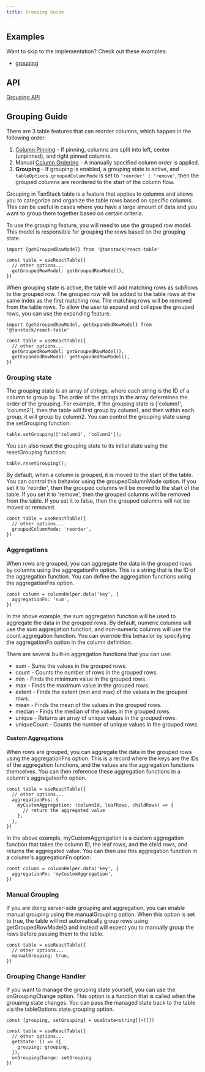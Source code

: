 ```yaml
---
title: Grouping Guide
---
```


## Examples

Want to skip to the implementation? Check out these examples:

- [grouping](../../framework/react/examples/grouping)

## API

[Grouping API](../../api/features/grouping)

## Grouping Guide

There are 3 table features that can reorder columns, which happen in the following order:

1. [Column Pinning](../column-pinning) - If pinning, columns are split into left, center (unpinned), and right pinned columns.
2. Manual [Column Ordering](../column-ordering) - A manually specified column order is applied.
3. **Grouping** - If grouping is enabled, a grouping state is active, and `tableOptions.groupedColumnMode` is set to `'reorder' | 'remove'`, then the grouped columns are reordered to the start of the column flow.

Grouping in TanStack table is a feature that applies to columns and allows you to categorize and organize the table rows based on specific columns. This can be useful in cases where you have a large amount of data and you want to group them together based on certain criteria.

To use the grouping feature, you will need to use the grouped row model. This model is responsible for grouping the rows based on the grouping state.

```tsx
import {getGroupedRowModel} from '@tanstack/react-table'

const table = useReactTable({
  // other options...
  getGroupedRowModel: getGroupedRowModel(),
})
```

When grouping state is active, the table will add matching rows as subRows to the grouped row. The grouped row will be added to the table rows at the same index as the first matching row. The matching rows will be removed from the table rows.
To allow the user to expand and collapse the grouped rows, you can use the expanding feature.

```tsx
import {getGroupedRowModel, getExpandedRowModel} from '@tanstack/react-table'

const table = useReactTable({
  // other options...
  getGroupedRowModel: getGroupedRowModel(),
  getExpandedRowModel: getExpandedRowModel(),
})
```

### Grouping state

The grouping state is an array of strings, where each string is the ID of a column to group by. The order of the strings in the array determines the order of the grouping. For example, if the grouping state is ['column1', 'column2'], then the table will first group by column1, and then within each group, it will group by column2. You can control the grouping state using the setGrouping function:

```tsx
table.setGrouping(['column1', 'column2']);
```

You can also reset the grouping state to its initial state using the resetGrouping function:

```tsx
table.resetGrouping();
```

By default, when a column is grouped, it is moved to the start of the table. You can control this behavior using the groupedColumnMode option. If you set it to 'reorder', then the grouped columns will be moved to the start of the table. If you set it to 'remove', then the grouped columns will be removed from the table. If you set it to false, then the grouped columns will not be moved or removed.

```tsx
const table = useReactTable({
  // other options...
  groupedColumnMode: 'reorder',
})
```

### Aggregations

When rows are grouped, you can aggregate the data in the grouped rows by columns using the aggregationFn option. This is a string that is the ID of the aggregation function. You can define the aggregation functions using the aggregationFns option.

```tsx
const column = columnHelper.data('key', {
  aggregationFn: 'sum',
})
```

In the above example, the sum aggregation function will be used to aggregate the data in the grouped rows.
By default, numeric columns will use the sum aggregation function, and non-numeric columns will use the count aggregation function. You can override this behavior by specifying the aggregationFn option in the column definition.

There are several built-in aggregation functions that you can use:

- sum - Sums the values in the grouped rows.
- count - Counts the number of rows in the grouped rows.
- min - Finds the minimum value in the grouped rows.
- max - Finds the maximum value in the grouped rows.
- extent - Finds the extent (min and max) of the values in the grouped rows.
- mean - Finds the mean of the values in the grouped rows.
- median - Finds the median of the values in the grouped rows.
- unique - Returns an array of unique values in the grouped rows.
- uniqueCount - Counts the number of unique values in the grouped rows.

#### Custom Aggregations

When rows are grouped, you can aggregate the data in the grouped rows using the aggregationFns option. This is a record where the keys are the IDs of the aggregation functions, and the values are the aggregation functions themselves. You can then reference these aggregation functions in a column's aggregationFn option.

```tsx
const table = useReactTable({
  // other options...
  aggregationFns: {
    myCustomAggregation: (columnId, leafRows, childRows) => {
      // return the aggregated value
    },
  },
})
```

In the above example, myCustomAggregation is a custom aggregation function that takes the column ID, the leaf rows, and the child rows, and returns the aggregated value. You can then use this aggregation function in a column's aggregationFn option:

```tsx
const column = columnHelper.data('key', {
  aggregationFn: 'myCustomAggregation',
})
```

### Manual Grouping

If you are doing server-side grouping and aggregation, you can enable manual grouping using the manualGrouping option. When this option is set to true, the table will not automatically group rows using getGroupedRowModel() and instead will expect you to manually group the rows before passing them to the table.

```tsx
const table = useReactTable({
  // other options...
  manualGrouping: true,
})
```

### Grouping Change Handler

If you want to manage the grouping state yourself, you can use the onGroupingChange option. This option is a function that is called when the grouping state changes. You can pass the managed state back to the table via the tableOptions.state.grouping option.

```tsx
const [grouping, setGrouping] = useState<string[]>([])

const table = useReactTable({
  // other options...
  getState: () => ({
    grouping: grouping,
  }),
  onGroupingChange: setGrouping
})
```
